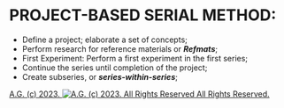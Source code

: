 # PROJECT-BASED SERIAL METHOD:
* Define a project; elaborate a set of concepts;
* Perform research for reference materials or __*Refmats*__;
* First Experiment: Perform a first experiment in the first series;
* Continue the series until completion of the project;
* Create subseries, or __*series-within-series*__;

[A.G. (c) 2023. ![A.G. (c) 2023. All Rights Reserved](https://historiotheque.files.wordpress.com/2016/11/ag_signature_official_2015_50px_cropped.jpg) All Rights Reserved.](http://alexgagnon.com)
